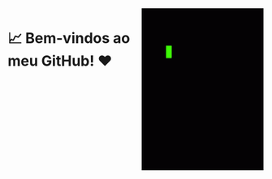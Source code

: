 <img src = "banner.gif" width = "240px" height = "320px" align = "right" />

# 📈 Bem-vindos ao meu GitHub! ❤


